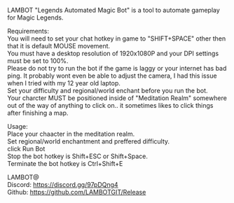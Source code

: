 LAMBOT "Legends Automated Magic Bot" is a tool to automate gameplay for Magic Legends.  
  
Requirements:  
You will need to set your chat hotkey in game to "SHIFT+SPACE"  other then that it is default MOUSE movement.  
You must have a desktop resolution of 1920x1080P and your DPI settings must be set to 100%.  
Please do not try to run the bot if the game is laggy or your internet has bad ping. It probably wont even be able to adjust the camera, I had this issue when I tried with my 12 year old laptop.  
Set your difficulty and regional/world enchant before you run the bot.  
Your charcter MUST be positioned inside of "Meditation Realm" somewhere out of the way of anything to click on.. it sometimes likes to click things after finishing a map.  
  
  
Usage:  
Place your chaacter in the meditation realm.  
Set regional/world enchantment and preffered difficulty.  
click Run Bot  
Stop the bot hotkey is Shift+ESC or Shift+Space.  
Terminate the bot hotkey is Ctrl+Shift+E  
  
LAMBOT@  
Discord: https://discord.gg/97pDQng4  
Github: https://github.com/LAMBOTGIT/Release  